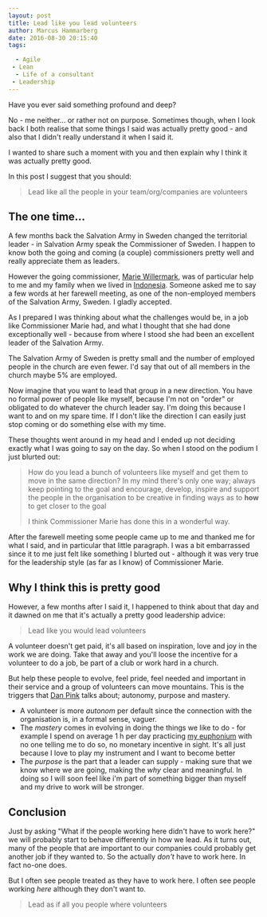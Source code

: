 ```yaml
---
layout: post
title: Lead like you lead volunteers
author: Marcus Hammarberg
date: 2016-08-30 20:15:40
tags:

  - Agile
 - Lean
  - Life of a consultant
 - Leadership
---
```


Have you ever said something profound and deep?

No - me neither… or rather not on purpose. Sometimes though, when I look back I both realise that some things I said was actually pretty good - and also that I didn't really understand it when I said it.

I wanted to share such a moment with you and then explain why I think it was actually pretty good.

In this post I suggest that you should:

> Lead like all the people in your team/org/companies are volunteers

<!-- excerpt-end -->

## The one time…

A few months back the Salvation Army in Sweden changed the territorial leader - in Salvation Army speak the Commissioner of Sweden. I happen to know both the going and coming (a couple) commissioners pretty well and really appreciate them as leaders.

However the going commissioner, [Marie Willermark](https://twitter.com/mariewillermark), was of particular help to me and my family when we lived in [Indonesia](http://www.marcusoft.net/tags/#Indonesia). Someone asked me to say a few words at her farewell meeting, as one of the non-employed members of the Salvation Army, Sweden. I gladly accepted.

As I prepared I was thinking about what the challenges would be, in a job like Commissioner Marie had, and what I thought that she had done exceptionally well - because from where I stood she had been an excellent leader of the Salvation Army.

The Salvation Army of Sweden is pretty small and the number of employed people in the church are even fewer. I'd say that out of all members in the church maybe 5% are employed.

Now imagine that you want to lead that group in a new direction. You have no formal power of people like myself, because I'm not on "order" or obligated to do whatever the church leader say. I'm doing this because I want to and on my spare time. If I don't like the direction I can easily just stop coming or do something else with my time.

These thoughts went around in my head and I ended up not deciding exactly what I was going to say on the day. So when I stood on the podium I just blurted out:

> How do you lead a bunch of volunteers like myself and get them to move in the same direction?
> In my mind there's only one way; always keep pointing to the goal and encourage, develop, inspire and support the people in the organisation to be creative in finding ways as to **how** to get closer to the goal
>
> I think Commissioner Marie has done this in a wonderful way.

After the farewell meeting some people came up to me and thanked me for what I said, and in particular that little paragraph. I was a bit embarrassed since it to me just felt like something I blurted out - although it was very true for the leadership style (as far as I know) of Commissioner Marie.

## Why I think this is pretty good

However, a few months after I said it, I happened to think about that day and it dawned on me that it's actually a pretty good leadership advice:

> Lead like you would lead volunteers

A volunteer doesn't get paid, it's all based on inspiration, love and joy in the work we are doing. Take that away and you'll loose the incentive for a volunteer to do a job, be part of a club or work hard in a church.

But help these people to evolve, feel pride, feel needed and important in their service and a group of volunteers can move mountains. This is the triggers that [Dan Pink](http://www.danpink.com/books/drive/) talks about; autonomy, purpose and mastery.

* A volunteer is more *autonom* per default since the connection with the organisation is, in a formal sense, vaguer.
* The *mastery* comes in evolving in doing the things we like to do - for example I spend on average 1 h per day practicing [my euphonium](https://www.wikiwand.com/en/Euphonium) with no one telling me to do so, no monetary incentive in sight. It's all just because I love to play my instrument and I want to become better
* The *purpose* is the part that a leader can supply - making sure that we know where we are going, making the *why* clear and meaningful. In doing so I will soon feel like i'm part of something bigger than myself and my drive to work will be stronger.

## Conclusion

Just by asking "What if the people working here didn't have to work here?" we will probably start to behave differently in how we lead. As it turns out, many of the people that are important to our companies could probably get another job if they wanted to. So the actually *don't* have to work here. In fact no-one does.

But I often see people treated as they have to work here. I often see people working *here* although they don't want to.

> Lead as if all you people where volunteers